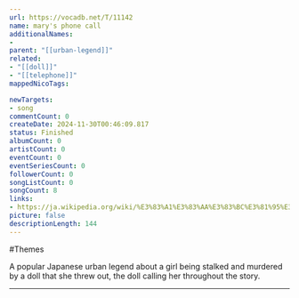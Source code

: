```yaml
---
url: https://vocadb.net/T/11142
name: mary's phone call
additionalNames: 
- 
parent: "[[urban-legend]]"
related:
- "[[doll]]"
- "[[telephone]]"
mappedNicoTags:

newTargets:
- song
commentCount: 0
createDate: 2024-11-30T00:46:09.817
status: Finished
albumCount: 0
artistCount: 0
eventCount: 0
eventSeriesCount: 0
followerCount: 0
songListCount: 0
songCount: 8
links: 
- https://ja.wikipedia.org/wiki/%E3%83%A1%E3%83%AA%E3%83%BC%E3%81%95%E3%82%93%E3%81%AE%E9%9B%BB%E8%A9%B1
picture: false
descriptionLength: 144
---
```


#Themes

A popular Japanese urban legend about a girl being stalked and murdered by a doll that she threw out, the doll calling her throughout the story.

---

